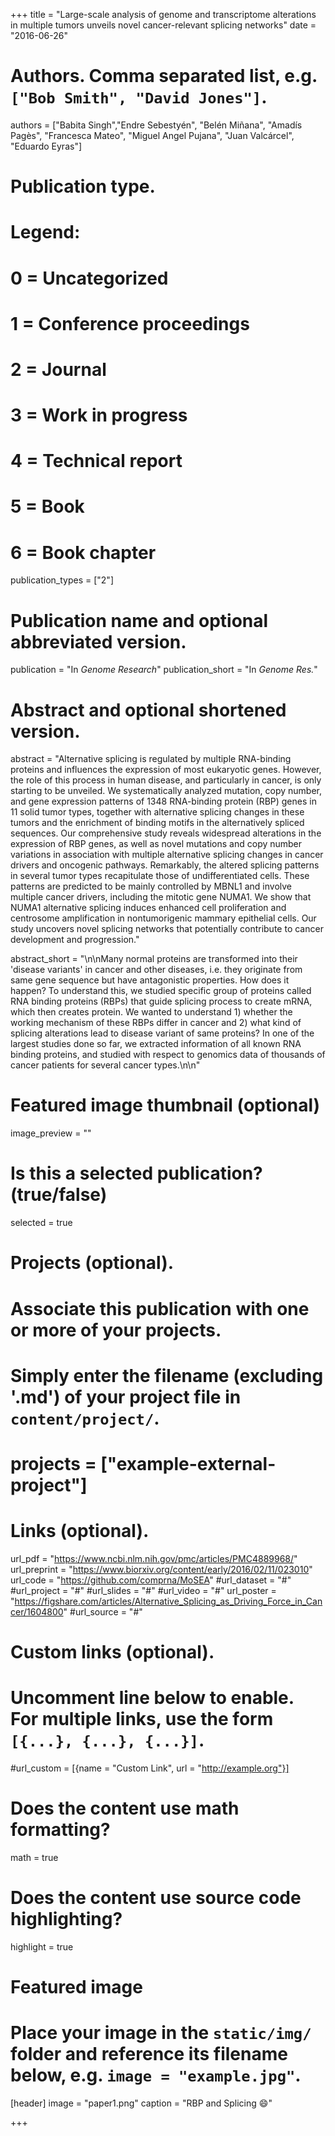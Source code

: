 +++
title = "Large-scale analysis of genome and transcriptome alterations in multiple tumors unveils novel cancer-relevant splicing networks"
date = "2016-06-26"

# Authors. Comma separated list, e.g. `["Bob Smith", "David Jones"]`.
authors = ["Babita Singh","Endre Sebestyén", "Belén Miñana", "Amadís Pagès", "Francesca Mateo", "Miguel Angel Pujana", "Juan Valcárcel", "Eduardo Eyras"]

# Publication type.
# Legend:
# 0 = Uncategorized
# 1 = Conference proceedings
# 2 = Journal
# 3 = Work in progress
# 4 = Technical report
# 5 = Book
# 6 = Book chapter
publication_types = ["2"]

# Publication name and optional abbreviated version.
publication = "In *Genome Research*"
publication_short = "In *Genome Res.*"

# Abstract and optional shortened version.
abstract = "Alternative splicing is regulated by multiple RNA-binding proteins and influences the expression of most eukaryotic genes. However, the role of this process in human disease, and particularly in cancer, is only starting to be unveiled. We systematically analyzed mutation, copy number, and gene expression patterns of 1348 RNA-binding protein (RBP) genes in 11 solid tumor types, together with alternative splicing changes in these tumors and the enrichment of binding motifs in the alternatively spliced sequences. Our comprehensive study reveals widespread alterations in the expression of RBP genes, as well as novel mutations and copy number variations in association with multiple alternative splicing changes in cancer drivers and oncogenic pathways. Remarkably, the altered splicing patterns in several tumor types recapitulate those of undifferentiated cells. These patterns are predicted to be mainly controlled by MBNL1 and involve multiple cancer drivers, including the mitotic gene NUMA1. We show that NUMA1 alternative splicing induces enhanced cell proliferation and centrosome amplification in nontumorigenic mammary epithelial cells. Our study uncovers novel splicing networks that potentially contribute to cancer development and progression."

abstract_short = "\n\nMany normal proteins are transformed into their 'disease variants' in cancer and other diseases, i.e. they originate from same gene sequence but have antagonistic properties. How does it happen? To understand this, we studied specific group of proteins called RNA binding proteins (RBPs) that guide splicing process to create mRNA, which then creates protein. We wanted to understand 1) whether the working mechanism of these RBPs differ in cancer and 2) what kind of splicing alterations lead to disease variant of same proteins? In one of the largest studies done so far, we extracted information of all known RNA binding proteins, and studied with respect to genomics data of thousands of cancer patients for several cancer types.\n\n"

# Featured image thumbnail (optional)
image_preview = ""

# Is this a selected publication? (true/false)
selected = true

# Projects (optional).
#   Associate this publication with one or more of your projects.
#   Simply enter the filename (excluding '.md') of your project file in `content/project/`.
# projects = ["example-external-project"]

# Links (optional).
url_pdf = "https://www.ncbi.nlm.nih.gov/pmc/articles/PMC4889968/"
url_preprint = "https://www.biorxiv.org/content/early/2016/02/11/023010"
url_code = "https://github.com/comprna/MoSEA"
#url_dataset = "#"
#url_project = "#"
#url_slides = "#"
#url_video = "#"
url_poster = "https://figshare.com/articles/Alternative_Splicing_as_Driving_Force_in_Cancer/1604800"
#url_source = "#"

# Custom links (optional).
#   Uncomment line below to enable. For multiple links, use the form `[{...}, {...}, {...}]`.
#url_custom = [{name = "Custom Link", url = "http://example.org"}]

# Does the content use math formatting?
math = true

# Does the content use source code highlighting?
highlight = true

# Featured image
# Place your image in the `static/img/` folder and reference its filename below, e.g. `image = "example.jpg"`.
[header]
image = "paper1.png"
caption = "RBP and Splicing :smile:"

+++
